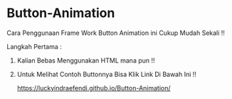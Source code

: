 # Button-Animation

Cara Penggunaan Frame Work Button Animation ini Cukup Mudah Sekali !!

Langkah Pertama :

1. Kalian Bebas Menggunakan HTML mana pun !!
2. Untuk Melihat Contoh Buttonnya Bisa Klik Link Di Bawah Ini !! 

     https://luckyindraefendi.github.io/Button-Animation/
